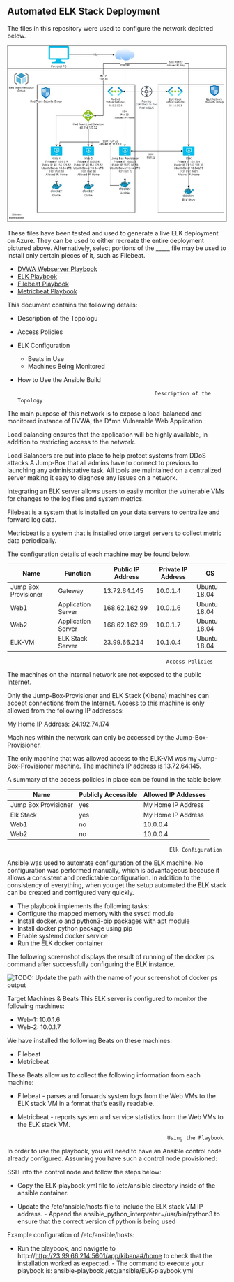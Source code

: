 ## Automated ELK Stack Deployment

The files in this repository were used to configure the network depicted below.

![](https://github.com/ambitionz722/Project1-Elk-Stack-Project/blob/main/Diagrams/network_diagram__1_.jpg)

These files have been tested and used to generate a live ELK deployment on Azure. They can be used to either recreate the entire deployment pictured above. Alternatively, select portions of the _____ file may be used to install only certain pieces of it, such as Filebeat.

  - [DVWA Webserver Playbook](https://github.com/ambitionz722/Project1-Elk-Stack-Project/blob/main/Ansible/DVWA-playbook.yml.txt)
  - [ELK Playbook](https://github.com/ambitionz722/Project1-Elk-Stack-Project/blob/main/Ansible/DVWA-playbook.yml.txt)
  - [Filebeat Playbook](https://github.com/ambitionz722/Project1-Elk-Stack-Project/blob/main/Ansible/filebeat-playbook.yml.txt)
  - [Metricbeat Playbook](https://github.com/ambitionz722/Project1-Elk-Stack-Project/blob/main/Ansible/metricbeat-playbook.yml.txt)

This document contains the following details:
- Description of the Topologu
- Access Policies
- ELK Configuration
  - Beats in Use
  - Machines Being Monitored
- How to Use the Ansible Build


                                                  Description of the Topology

The main purpose of this network is to expose a load-balanced and monitored instance of DVWA, the D*mn Vulnerable Web Application.

Load balancing ensures that the application will be highly available, in addition to restricting access to the network.

Load Balancers are put into place to help protect systems from DDoS attacks
A Jump-Box that all admins have to connect to previous to launching any administrative task. All tools are maintained on a centralized server making it easy to diagnose any issues on a network. 

Integrating an ELK server allows users to easily monitor the vulnerable VMs for changes to the log files and system metrics.

Filebeat is a system that is installed on your data servers to centralize and forward log data.

Metricbeat is a system that is installed onto target servers to collect metric data periodically.


The configuration details of each machine may be found below.


| Name                 | Function           | Public IP Address | Private IP Address | OS           |
|----------------------|--------------------|-------------------|--------------------|--------------|
| Jump Box Provisioner | Gateway            | 13.72.64.145      | 10.0.1.4           | Ubuntu 18.04 |
| Web1                 | Application Server | 168.62.162.99     | 10.0.1.6           | Ubuntu 18.04 |
| Web2                 | Application Server | 168.62.162.99     | 10.0.1.7           | Ubuntu 18.04 |
| ELK-VM               | ELK Stack Server   | 23.99.66.214      | 10.1.0.4           | Ubuntu 18.04 |



                                                       Access Policies

The machines on the internal network are not exposed to the public Internet. 

Only the Jump-Box-Provisioner and ELK Stack (Kibana) machines can accept connections from the Internet. Access to this machine is only allowed from the following IP addresses:

My Home IP Address: 24.192.74.174

Machines within the network can only be accessed by the Jump-Box-Provisioner.

The only machine that was allowed access to the ELK-VM was my Jump-Box-Provisioner machine. The machine’s IP address is 13.72.64.145.


A summary of the access policies in place can be found in the table below.

| Name                 | Publicly Accessible | Allowed IP Addesses |
|----------------------|---------------------|---------------------|
| Jump Box Provisioner | yes                 | My Home IP Address  |
| Elk Stack            | yes                 | My Home IP Address  |
| Web1                 | no                  | 10.0.0.4            |
| Web2                 | no                  | 10.0.0.4            |

                                                        Elk Configuration

Ansible was used to automate configuration of the ELK machine. No configuration was performed manually, which is advantageous because it allows a consistent and predictable configuration.  In addition to the consistency of everything, when you get the setup automated the ELK stack can be created and configured very quickly.

- The playbook implements the following tasks:
- Configure the mapped memory with the sysctl module
- Install docker.io and python3-pip packages with apt module
- Install docker python package using pip
- Enable systemd docker service
- Run the ELK docker container

The following screenshot displays the result of running of the docker ps command after successfully configuring the ELK instance.


![TODO: Update the path with the name of your screenshot of docker ps output](Images/docker_ps_output.png)

Target Machines & Beats
This ELK server is configured to monitor the following machines:

  - Web-1: 10.0.1.6
  - Web-2: 10.0.1.7

We have installed the following Beats on these machines:

  - Filebeat
  - Metricbeat

These Beats allow us to collect the following information from each machine:

  - Filebeat - parses and forwards system logs from the Web VMs to the ELK stack VM in a format that’s easily readable.
  - Metricbeat - reports system and service statistics from the Web VMs to the ELK stack VM.


                                                        Using the Playbook
                                                          
In order to use the playbook, you will need to have an Ansible control node already configured. Assuming you have such a control node provisioned: 

SSH into the control node and follow the steps below:
- Copy the ELK-playbook.yml file to /etc/ansible directory inside of the ansible container.

- Update the /etc/ansible/hosts file to include the ELK stack VM IP address.
      - Append the ansible_python_interpreter=/usr/bin/python3 to ensure that the correct version of python is being used
 
Example configuration of /etc/ansible/hosts:


- Run the playbook, and navigate to http://http://23.99.66.214:5601/app/kibana#/home to check that the installation worked as expected.
      - The command to execute your playbook is: ansible-playbook /etc/ansible/ELK-playbook.yml



